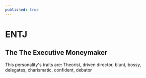 ```yaml
---
published: true
---
```

# ENTJ

## The The Executive Moneymaker

This personality's traits are:
 Theorist, driven director, blunt, bossy, delegates, charismatic, confident, debator 
